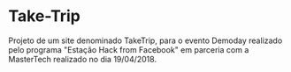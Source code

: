 # Take-Trip
Projeto de um site denominado TakeTrip, para o evento Demoday realizado pelo programa "Estação Hack from Facebook" em parceria com a MasterTech
realizado no dia 19/04/2018.
